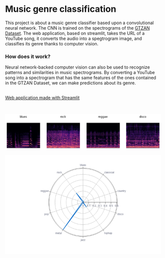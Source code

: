 # Music genre classification

This project is about a music genre classifier based upon a convolutional neural network. The CNN is trained on the spectrograms of the <a href=https://www.kaggle.com/datasets/andradaolteanu/gtzan-dataset-music-genre-classification> GTZAN Dataset</a>. The web application, based on streamlit, takes the URL of a YouTube song, it converts the audio into a spegtrogram image, and classifies its genre thanks to computer vision.

<h3>How does it work?</h3>
Neural network-backed computer vision can also be used to recognize patterns and similarities in music spectrograms.
By converting a YouTube song into a spectrogram that has the same features of the ones contained in the GTZAN Dataset, we can make predictions about its genre.

<br />
<br>

[Web application made with Streamlit](https://paolocosenza-music-genre-classifica-genre-classification-4un75w.streamlit.app/)

<br />

![genres](images/genres.png)

![radar](images/radar.png)
